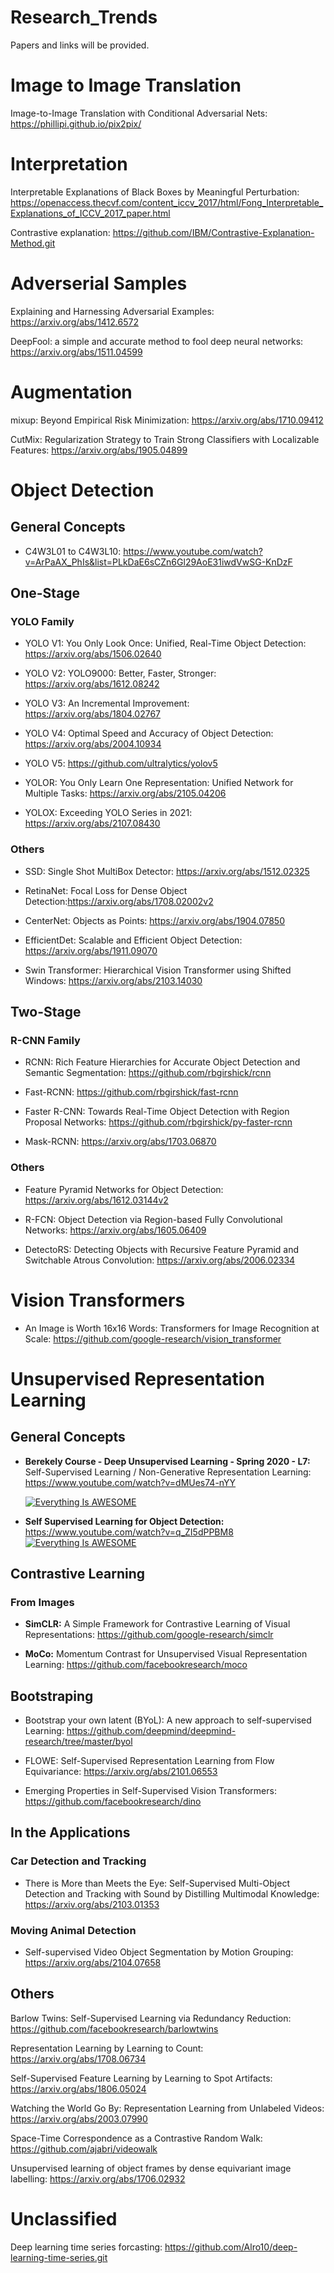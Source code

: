 # Research_Trends
Papers and links will be provided. 

# Image to Image Translation
Image-to-Image Translation with Conditional Adversarial Nets: https://phillipi.github.io/pix2pix/

# Interpretation

Interpretable Explanations of Black Boxes by Meaningful Perturbation: https://openaccess.thecvf.com/content_iccv_2017/html/Fong_Interpretable_Explanations_of_ICCV_2017_paper.html

Contrastive explanation:
https://github.com/IBM/Contrastive-Explanation-Method.git

# Adverserial Samples

Explaining and Harnessing Adversarial Examples: https://arxiv.org/abs/1412.6572

DeepFool: a simple and accurate method to fool deep neural networks: https://arxiv.org/abs/1511.04599

# Augmentation

mixup: Beyond Empirical Risk Minimization: https://arxiv.org/abs/1710.09412

CutMix: Regularization Strategy to Train Strong Classifiers with Localizable Features: https://arxiv.org/abs/1905.04899

# Object Detection

## General Concepts

* C4W3L01 to C4W3L10: https://www.youtube.com/watch?v=ArPaAX_PhIs&list=PLkDaE6sCZn6Gl29AoE31iwdVwSG-KnDzF

## One-Stage

### YOLO Family

* YOLO V1: You Only Look Once: Unified, Real-Time Object Detection: https://arxiv.org/abs/1506.02640

* YOLO V2: YOLO9000: Better, Faster, Stronger: https://arxiv.org/abs/1612.08242

* YOLO V3: An Incremental Improvement: https://arxiv.org/abs/1804.02767

* YOLO V4: Optimal Speed and Accuracy of Object Detection: https://arxiv.org/abs/2004.10934

* YOLO V5: https://github.com/ultralytics/yolov5

* YOLOR: You Only Learn One Representation: Unified Network for Multiple Tasks: https://arxiv.org/abs/2105.04206

* YOLOX: Exceeding YOLO Series in 2021: https://arxiv.org/abs/2107.08430

### Others

* SSD: Single Shot MultiBox Detector: https://arxiv.org/abs/1512.02325

* RetinaNet: Focal Loss for Dense Object Detection:https://arxiv.org/abs/1708.02002v2

* CenterNet: Objects as Points: https://arxiv.org/abs/1904.07850

* EfficientDet: Scalable and Efficient Object Detection: https://arxiv.org/abs/1911.09070

* Swin Transformer: Hierarchical Vision Transformer using Shifted Windows: https://arxiv.org/abs/2103.14030 


## Two-Stage

### R-CNN Family

* RCNN: Rich Feature Hierarchies for Accurate Object Detection and Semantic Segmentation: https://github.com/rbgirshick/rcnn

* Fast-RCNN: https://github.com/rbgirshick/fast-rcnn

* Faster R-CNN: Towards Real-Time Object Detection with Region Proposal Networks: https://github.com/rbgirshick/py-faster-rcnn

* Mask-RCNN: https://arxiv.org/abs/1703.06870

### Others

* Feature Pyramid Networks for Object Detection: https://arxiv.org/abs/1612.03144v2

* R-FCN: Object Detection via Region-based Fully Convolutional Networks: https://arxiv.org/abs/1605.06409

* DetectoRS: Detecting Objects with Recursive Feature Pyramid and Switchable Atrous Convolution: https://arxiv.org/abs/2006.02334

# Vision Transformers

* An Image is Worth 16x16 Words: Transformers for Image Recognition at Scale: https://github.com/google-research/vision_transformer

# Unsupervised Representation Learning

## General Concepts

* **Berekely Course - Deep Unsupervised Learning - Spring 2020 - L7:** Self-Supervised Learning / Non-Generative Representation Learning: https://www.youtube.com/watch?v=dMUes74-nYY

  [![Everything Is AWESOME](https://yt-embed.herokuapp.com/embed?v=dMUes74-nYY)](https://www.youtube.com/watch?v=dMUes74-nYY "Self-Supervised Learning / Non-Generative Representation Learning")

* **Self Supervised Learning for Object Detection:** https://www.youtube.com/watch?v=q_ZI5dPPBM8
  [![Everything Is AWESOME](https://yt-embed.herokuapp.com/embed?v=q_ZI5dPPBM8)](https://www.youtube.com/watch?v=q_ZI5dPPBM8 "SSelf Supervised Learning for Object Detection")

## Contrastive Learning

### From Images

* **SimCLR:** A Simple Framework for Contrastive Learning of Visual Representations: https://github.com/google-research/simclr

* **MoCo:** Momentum Contrast for Unsupervised Visual Representation Learning: https://github.com/facebookresearch/moco

## Bootstraping

* Bootstrap your own latent (BYoL): A new approach to self-supervised Learning: https://github.com/deepmind/deepmind-research/tree/master/byol

* FLOWE: Self-Supervised Representation Learning from Flow Equivariance: https://arxiv.org/abs/2101.06553

* Emerging Properties in Self-Supervised Vision Transformers: https://github.com/facebookresearch/dino

## In the Applications

### Car Detection and Tracking

* There is More than Meets the Eye: Self-Supervised Multi-Object Detection and Tracking with Sound by Distilling Multimodal Knowledge: https://arxiv.org/abs/2103.01353

### Moving Animal Detection

* Self-supervised Video Object Segmentation by Motion Grouping: https://arxiv.org/abs/2104.07658

## Others

Barlow Twins: Self-Supervised Learning via Redundancy Reduction: https://github.com/facebookresearch/barlowtwins

Representation Learning by Learning to Count: https://arxiv.org/abs/1708.06734

Self-Supervised Feature Learning by Learning to Spot Artifacts: https://arxiv.org/abs/1806.05024

Watching the World Go By: Representation Learning from Unlabeled Videos: https://arxiv.org/abs/2003.07990

Space-Time Correspondence as a Contrastive Random Walk: https://github.com/ajabri/videowalk

Unsupervised learning of object frames by dense equivariant image labelling: https://arxiv.org/abs/1706.02932

# Unclassified

Deep learning time series forcasting:
https://github.com/Alro10/deep-learning-time-series.git
